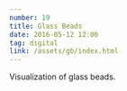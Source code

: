 ```yaml
---
number: 19
title: Glass Beads
date: 2016-05-12 12:00
tag: digital
link: /assets/gb/index.html
---
```


Visualization of glass beads.
